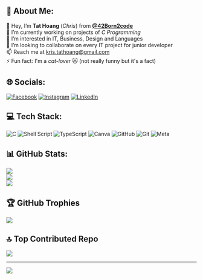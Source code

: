 ## 💫 About Me:
👋 Hey, I’m <strong>Tat Hoang</strong> (<i>Chris</i>) from [<b>@42Born2code</b>](https://github.com/42School) <br>🔭 I’m currently working on projects of <i>C Programming</i><br>👀 I’m interested in IT, Business, Design and Languages<br>💞️ I’m looking to collaborate on every IT project for junior developer<br>📫 Reach me at kris.tathoang@gmail.com<br>⚡ Fun fact: I'm a <i>cat-lover</i> 😻 (not really funny but it's a fact)


## 🌐 Socials:
[![Facebook](https://img.shields.io/badge/Facebook-%231877F2.svg?logo=Facebook&logoColor=white)](https://facebook.com/piq.k0olz) [![Instagram](https://img.shields.io/badge/Instagram-%23E4405F.svg?logo=Instagram&logoColor=white)](https://instagram.com/tat.hoang) [![LinkedIn](https://img.shields.io/badge/LinkedIn-%230077B5.svg?logo=linkedin&logoColor=white)](https://linkedin.com/in/ngtathoang) 


## 💻 Tech Stack:
![C](https://img.shields.io/badge/c-%2300599C.svg?style=for-the-badge&logo=c&logoColor=white) ![Shell Script](https://img.shields.io/badge/shell_script-%23121011.svg?style=for-the-badge&logo=gnu-bash&logoColor=white) ![TypeScript](https://img.shields.io/badge/typescript-%23007ACC.svg?style=for-the-badge&logo=typescript&logoColor=white) ![Canva](https://img.shields.io/badge/Canva-%2300C4CC.svg?style=for-the-badge&logo=Canva&logoColor=white) ![GitHub](https://img.shields.io/badge/github-%23121011.svg?style=for-the-badge&logo=github&logoColor=white) ![Git](https://img.shields.io/badge/git-%23F05033.svg?style=for-the-badge&logo=git&logoColor=white) ![Meta](https://img.shields.io/badge/Meta-%230467DF.svg?style=for-the-badge&logo=Meta&logoColor=white)


## 📊 GitHub Stats:
![](https://github-readme-stats.vercel.app/api?username=Kr1sNg&theme=tokyonight&hide_border=false&include_all_commits=true&count_private=true)<br/>
![](https://github-readme-streak-stats.herokuapp.com/?user=Kr1sNg&theme=tokyonight&hide_border=false)<br/>
![](https://github-readme-stats.vercel.app/api/top-langs/?username=Kr1sNg&theme=tokyonight&hide_border=false&include_all_commits=true&count_private=true&layout=compact)

## 🏆 GitHub Trophies
![](https://github-profile-trophy.vercel.app/?username=Kr1sNg&theme=tokyonight&no-frame=false&no-bg=false&margin-w=4)

## 🔝 Top Contributed Repo
![](https://github-contributor-stats.vercel.app/api?username=Kr1sNg&limit=5&theme=tokyonight&combine_all_yearly_contributions=true)

---
[![](https://visitcount.itsvg.in/api?id=Kr1sNg&icon=5&color=1)](https://visitcount.itsvg.in)

<!-- Proudly created with GPRM ( https://gprm.itsvg.in ) -->

<!---
Kr1sNg/Kr1sNg is a ✨ special ✨ repository because its `README.md` (this file) appears on your GitHub profile.
You can click the Preview link to take a look at your changes.
--->
